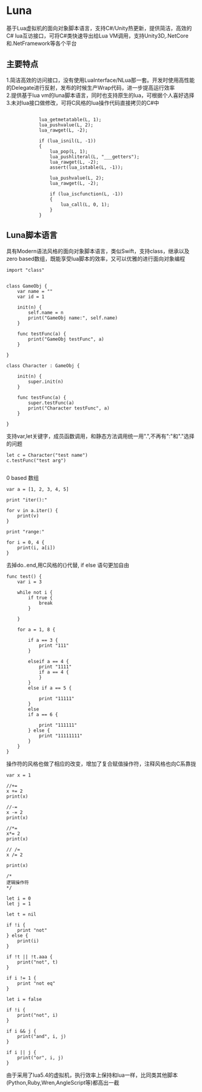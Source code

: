 # Luna
基于Lua虚拟机的面向对象脚本语言，支持C#/Unity热更新，提供简洁，高效的C# lua互访接口，可将C#类快速导出给Lua VM调用，支持Unity3D,.NetCore和.NetFramework等各个平台

## 主要特点

1.简洁高效的访问接口，没有使用LuaInterface/NLua那一套。开发时使用高性能的Delegate进行反射，发布的时候生产Wrap代码，进一步提高运行效率  
2.提供基于lua vm的luna脚本语言，同时也支持原生的lua，可根据个人喜好选择  
3.未对lua接口做修改，可将C风格的lua操作代码直接拷贝的C#中  

```

            lua_getmetatable(L, 1);
            lua_pushvalue(L, 2);
            lua_rawget(L, -2);

            if (lua_isnil(L, -1))
            {
                lua_pop(L, 1); 
                lua_pushliteral(L, "___getters");
                lua_rawget(L, -2);
                assert(lua_istable(L, -1));

                lua_pushvalue(L, 2);
                lua_rawget(L, -2);

                if (lua_iscfunction(L, -1))
                {
                    lua_call(L, 0, 1);
                }
            }

```
## Luna脚本语言

具有Modern语法风格的面向对象脚本语言，类似Swift，支持class，继承以及 zero based数组，既能享受lua脚本的效率，又可以优雅的进行面向对象编程

```
import "class"


class GameObj {
	var name = ""
	var id = 1

	init(n) {
		self.name = n
		print("GameObj name:", self.name)
	}

	func testFunc(a) {
		print("GameObj testFunc", a)
	}

}

class Character : GameObj {
		
	init(n) {
		super.init(n)
	}

	func testFunc(a) {
		super.testFunc(a)
		print("Character testFunc", a)
	}

}

```
支持var,let关键字，成员函数调用，和静态方法调用统一用".",不再有":"和"."选择的问题

```
let c = Character("test name")
c.testFunc("test arg")


```

0 based 数组

```
var a = [1, 2, 3, 4, 5]

print "iter():"

for v in a.iter() {
	print(v)
}

print "range:"

for i = 0, 4 {
	print(i, a[i])
}
```
去掉do..end,用C风格的{}代替, if else 语句更加自由

```
func test() {
    var i = 3

    while not i {
        if true {
            break
        }
        
    }

    for a = 1, 8 {

        if a == 3 {
            print "111"
        }
    
        elseif a == 4 {
            print "1111"
            if a == 4 {
            }
        }
        else if a == 5 {

            print "11111"
        } 
        else
        if a == 6 {

            print "111111"
        } else {
            print "11111111"
        }
    }
}

```

操作符的风格也做了相应的改变，增加了复合赋值操作符，注释风格也向C系靠拢

```
var x = 1

//+=
x += 2
print(x)

//-=
x -= 2
print(x)

//*=
x*= 2
print(x)

// /=
x /= 2

print(x)

/*
逻辑操作符
*/

let i = 0
let j = 1

let t = nil

if !i {
    print "not"
} else {
    print(i)
}

if !t || !t.aaa {
    print("not", t)
}

if i != 1 {
    print "not eq"
}

let i = false

if !i {
    print("not", i)
}

if i && j {
    print("and", i, j)
}

if i || j {
    print("or", i, j)
}

```


由于采用了lua5.4的虚拟机，执行效率上保持和lua一样，比同类其他脚本(Python,Ruby,Wren,AngleScript等)都高出一截
